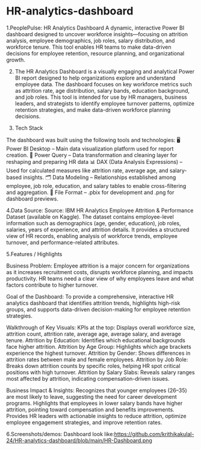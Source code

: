 # HR-analytics-dashboard
1.PeoplePulse: HR Analytics Dashboard
A dynamic, interactive Power BI dashboard designed to uncover workforce insights—focusing on attrition analysis, employee demographics, job roles, salary distribution, and workforce tenure. This tool enables HR teams to make data-driven decisions for employee retention, resource planning, and organizational growth.

2. The HR Analytics Dashboard is a visually engaging and analytical Power BI report designed to help organizations explore and understand employee data. The dashboard focuses on key workforce metrics such as attrition rate, age distribution, salary bands, education background, and job roles. This tool is intended for use by HR managers, business leaders, and strategists to identify employee turnover patterns, optimize retention strategies, and make data-driven workforce planning decisions.

3. Tech Stack

The dashboard was built using the following tools and technologies:
🖥️ Power BI Desktop – Main data visualization platform used for report creation.
🔄 Power Query – Data transformation and cleaning layer for reshaping and preparing HR data
📊 DAX (Data Analysis Expressions) – Used for calculated measures like attrition rate, average age, and salary-based insights.
🗂️ Data Modeling – Relationships established among employee, job role, education, and salary tables to enable cross-filtering and aggregation.
📁 File Format – .pbix for development and .png for dashboard previews.

4.Data Source:
Source: IBM HR Analytics Employee Attrition & Performance Dataset (available on Kaggle).
The dataset contains employee-level information such as demographics (age, gender, education), job roles, salaries, years of experience, and attrition details. It provides a structured view of HR records, enabling analysis of workforce trends, employee turnover, and performance-related attributes.

5.Features / Highlights

Business Problem:
Employee attrition is a major concern for organizations as it increases recruitment costs, disrupts workforce planning, and impacts productivity. HR teams need a clear view of why employees leave and what factors contribute to higher turnover.

Goal of the Dashboard:
To provide a comprehensive, interactive HR analytics dashboard that identifies attrition trends, highlights high-risk groups, and supports data-driven decision-making for employee retention strategies.

Walkthrough of Key Visuals:
KPIs at the top: Displays overall workforce size, attrition count, attrition rate, average age, average salary, and average tenure.
Attrition by Education: Identifies which educational backgrounds face higher attrition.
Attrition by Age Group: Highlights which age brackets experience the highest turnover.
Attrition by Gender: Shows differences in attrition rates between male and female employees.
Attrition by Job Role: Breaks down attrition counts by specific roles, helping HR spot critical positions with high turnover.
Attrition by Salary Slabs: Reveals salary ranges most affected by attrition, indicating compensation-driven issues.

Business Impact & Insights:
Recognizes that younger employees (26–35) are most likely to leave, suggesting the need for career development programs.
Highlights that employees in lower salary bands have higher attrition, pointing toward compensation and benefits improvements.
Provides HR leaders with actionable insights to reduce attrition, optimize employee engagement strategies, and improve retention rates.

6.Screenshots/demos:
Dashboard look like:https://github.com/krithikakulal-24/HR-analytics-dashboard/blob/main/HR-Dashboard.png
